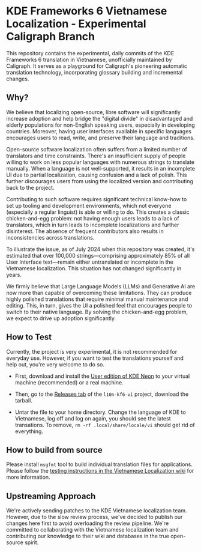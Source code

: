 # KDE Frameworks 6 Vietnamese Localization - Experimental Caligraph Branch

This repository contains the experimental, daily commits of the KDE Frameworks 6 translation in Vietnamese, unofficially maintained by Caligraph. It serves as a playground for Caligraph's pioneering automatic translation technology, incorporating glossary building and incremental changes.

## Why?

We believe that localizing open-source, libre software will significantly increase adoption and help bridge the "digital divide" in disadvantaged and elderly populations for non-English speaking users, especially in developing countries. Moreover, having user interfaces available in specific languages encourages users to read, write, and preserve their language and traditions.

Open-source software localization often suffers from a limited number of translators and time constraints. There's an insufficient supply of people willing to work on less popular languages with numerous strings to translate manually. When a language is not well-supported, it results in an incomplete UI due to partial localization, causing confusion and a lack of polish. This further discourages users from using the localized version and contributing back to the project.

Contributing to such software requires significant technical know-how to set up tooling and development environments, which not everyone (especially a regular linguist) is able or willing to do. This creates a classic chicken-and-egg problem: not having enough users leads to a lack of translators, which in turn leads to incomplete localizations and further disinterest. The absence of frequent contributors also results in inconsistencies across translations.

To illustrate the issue, as of July 2024 when this repository was created, it's estimated that over 100,000 strings—comprising approximately 85% of all User Interface text—remain either untranslated or incomplete in the Vietnamese localization. This situation has not changed significantly in years.

We firmly believe that Large Language Models (LLMs) and Generative AI are now more than capable of overcoming these limitations. They can produce highly polished translations that require minimal manual maintenance and editing. This, in turn, gives the UI a polished feel that encourages people to switch to their native language. By solving the chicken-and-egg problem, we expect to drive up adoption significantly.


## How to Test

Currently, the project is very experimental, it is not recommended for everyday use. However, if you want to test the translations yourself and help out, you're very welcome to do so.

- First, download and install the [User edition of KDE Neon](https://neon.kde.org/download) to your virtual machine (recommended) or a real machine.

- Then, go to the [Releases tab](https://github.com/caligraph-net/l10n-kf6-vi/releases) of the `l10n-kf6-vi` project, download the tarball.

- Untar the file to your home directory. Change the language of KDE to Vietnamese, log off and log on again, you should see the latest transations. To remove, `rm -rf .local/share/locale/vi` should get rid of everything.

## How to build from source

Please install `msgfmt` tool to build individual translation files for applications. Please follow the [testing instructions in the Vietnamese Localization wiki](https://community.kde.org/KDE_Localization/vi/checking) for more information.

## Upstreaming Approach

We're actively sending patches to the KDE Vietnamese localization team. However, due to the slow review process, we've decided to publish our changes here first to avoid overloading the review pipeline. We're committed to collaborating with the Vietnamese localization team and contributing our knowledge to their wiki and databases in the true open-source spirit.
